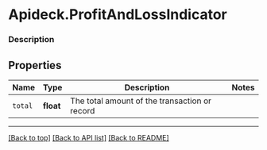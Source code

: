 # Apideck.ProfitAndLossIndicator

### Description

## Properties
Name | Type | Description | Notes
------------ | ------------- | ------------- | -------------
`total` | **float** | The total amount of the transaction or record | 





---

[[Back to top]](#) [[Back to API list]](../../../../README.md#documentation-for-api-endpoints) [[Back to README]](../../../../README.md)



